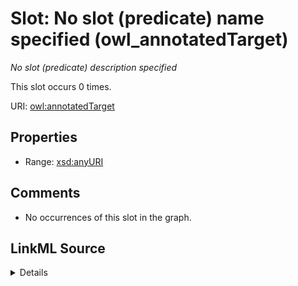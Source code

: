 

# Slot: No slot (predicate) name specified (owl_annotatedTarget)


_No slot (predicate) description specified_






This slot occurs 0 times.


URI: [owl:annotatedTarget](http://www.w3.org/2002/07/owl#annotatedTarget)



<!-- no inheritance hierarchy -->








## Properties

* Range: [xsd:anyURI](http://www.w3.org/2001/XMLSchema#anyURI)





## Comments

* No occurrences of this slot in the graph.



## LinkML Source

<details>

```yaml
name: owl_annotatedTarget
annotations:
  count:
    tag: count
    value: 0
description: No slot (predicate) description specified
title: No slot (predicate) name specified
comments:
- No occurrences of this slot in the graph.
from_schema: fio-kg
rank: 1000
domain: owl_annotatedTarget
slot_uri: owl:annotatedTarget
alias: owl_annotatedTarget
range: uri

```
</details>
